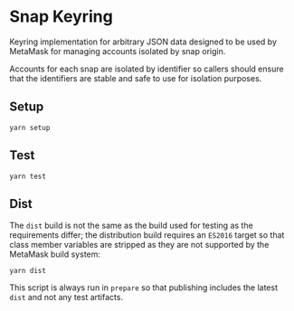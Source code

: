 # Snap Keyring

Keyring implementation for arbitrary JSON data designed to be used by MetaMask for managing accounts isolated by snap origin.

Accounts for each snap are isolated by identifier so callers should ensure that the identifiers are stable and safe to use for isolation purposes.

## Setup

```
yarn setup
```

## Test

```
yarn test
```

## Dist

The `dist` build is not the same as the build used for testing as the requirements differ; the distribution build requires an `ES2016` target so that class member variables are stripped as they are not supported by the MetaMask build system:

```
yarn dist
```

This script is always run in `prepare` so that publishing includes the latest `dist` and not any test artifacts.
